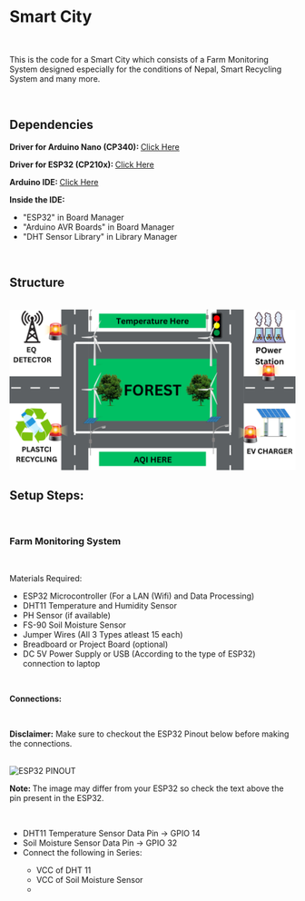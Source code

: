 <h1>Smart City</h1>
<br>
<p>This is the code for a Smart City which consists of a Farm Monitoring System designed especially for the conditions of Nepal, Smart Recycling System and many more.</p>
<br>
<h2>Dependencies</h2>
<p><b>Driver for Arduino Nano (CP340): </b><a href="https://learn.sparkfun.com/tutorials/how-to-install-ch340-drivers/all">Click Here</a></p>
<p><b>Driver for ESP32 (CP210x): </b><a href="https://www.silabs.com/developer-tools/usb-to-uart-bridge-vcp-drivers">Click Here</a></p>
<p><b>Arduino IDE: </b><a href="https://www.arduino.cc/en/software">Click Here</a></p>
<p><b>Inside the IDE:</b></p>
<ul>
  <li>"ESP32" in Board Manager</li>
  <li>"Arduino AVR Boards" in Board Manager</li>
  <li>"DHT Sensor Library" in Library Manager</li>
</ul>
<br>
<h2>Structure</h2>
<br>
<img src="forest.png"/>
<br>
<h2>Setup Steps:</h2>
<br>
<h3>Farm Monitoring System</h3>
<br>
<p>Materials Required:</p>
<ul>
  <li>ESP32 Microcontroller (For a LAN (Wifi) and Data Processing)</li>
  <li>DHT11 Temperature and Humidity Sensor</li>
  <li>PH Sensor (if available)</li>
  <li>FS-90 Soil Moisture Sensor</li>
  <li>Jumper Wires (All 3 Types atleast 15 each)</li>
  <li>Breadboard or Project Board (optional)</li>
  <li>DC 5V Power Supply or USB (According to the type of ESP32) connection to laptop</li>
</ul>
<br>
<p><b>Connections:</b></p>
<br>
<p><strong>Disclaimer:</strong> Make sure to checkout the ESP32 Pinout below before making the connections.</p>
<br>
<img src="https://lastminuteengineers.com/wp-content/uploads/iot/ESP32-Pinout.png" alt="ESP32 PINOUT"/>
<p><b>Note: </b>The image may differ from your ESP32 so check the text above the pin present in the ESP32.</p>
<br>
<ul>
  <li>DHT11 Temperature Sensor Data Pin &rarr; GPIO 14</li>
  <li>Soil Moisture Sensor Data Pin &rarr; GPIO 32</li>
  <li>Connect the following in Series:</li>
  <ul>
    <li>VCC of DHT 11</li>
    <li>VCC of Soil Moisture Sensor</li>
    <li></li>
  </ul>
</ul>

